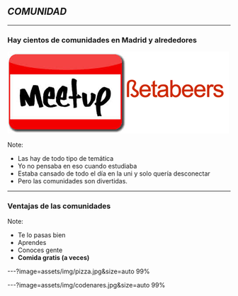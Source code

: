 ## *COMUNIDAD* 
---

### Hay cientos de comunidades en Madrid y alrededores

![comunidad](assets/img/meetupbetabeers.png)

Note:
- Las hay de todo tipo de temática
- Yo no pensaba en eso cuando estudiaba
- Estaba cansado de todo el día en la uni y solo quería desconectar
- Pero las comunidades son divertidas.
---

### Ventajas de las comunidades

Note:
- Te lo pasas bien
- Aprendes
- Conoces gente
- **Comida gratis (a veces)**

---?image=assets/img/pizza.jpg&size=auto 99%


---?image=assets/img/codenares.jpg&size=auto 99%


